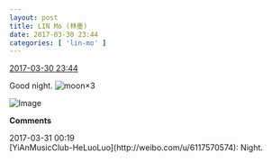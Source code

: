 ```yaml
---
layout: post
title: LIN Mo (林墨)
date: 2017-03-30 23:44
categories: [ 'lin-mo' ]
---
```


<div class="weibo-info">
  <a href="http://weibo.com/6108312042/ECf7ue0VR">2017-03-30 23:44</a>
</div>

Good night. ![moon](http://img.t.sinajs.cn/t4/appstyle/expression/ext/normal/b9/moon.gif)×3

<!-- more -->

![Image](https://wx4.sinaimg.cn/mw690/006FnQZYgy1fe5aq3av5ej32ky3va4qu.jpg)

**Comments**

<div class="weibo-info">2017-03-31 00:19</div>
[YiAnMusicClub-HeLuoLuo](http://weibo.com/u/6117570574): Night.
